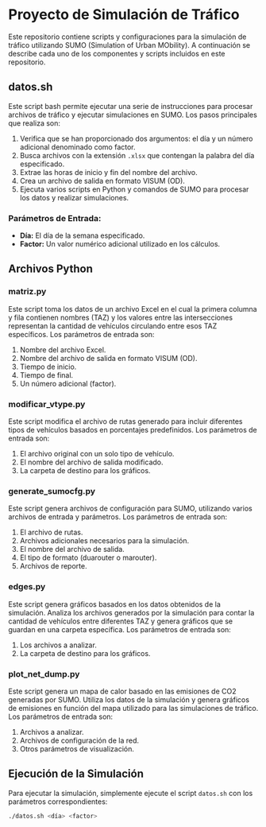 # Proyecto de Simulación de Tráfico

Este repositorio contiene scripts y configuraciones para la simulación de tráfico utilizando SUMO (Simulation of Urban MObility). A continuación se describe cada uno de los componentes y scripts incluidos en este repositorio.

## datos.sh

Este script bash permite ejecutar una serie de instrucciones para procesar archivos de tráfico y ejecutar simulaciones en SUMO. Los pasos principales que realiza son:

1. Verifica que se han proporcionado dos argumentos: el día y un número adicional denominado como factor.
2. Busca archivos con la extensión `.xlsx` que contengan la palabra del día especificado.
3. Extrae las horas de inicio y fin del nombre del archivo.
4. Crea un archivo de salida en formato VISUM (OD).
5. Ejecuta varios scripts en Python y comandos de SUMO para procesar los datos y realizar simulaciones.

### Parámetros de Entrada:
- **Día:** El día de la semana especificado.
- **Factor:** Un valor numérico adicional utilizado en los cálculos.

## Archivos Python

### matriz.py

Este script toma los datos de un archivo Excel en el cual la primera columna y fila contienen nombres (TAZ) y los valores entre las intersecciones representan la cantidad de vehículos circulando entre esos TAZ específicos. Los parámetros de entrada son:
1. Nombre del archivo Excel.
2. Nombre del archivo de salida en formato VISUM (OD).
3. Tiempo de inicio.
4. Tiempo de final.
5. Un número adicional (factor).

### modificar_vtype.py

Este script modifica el archivo de rutas generado para incluir diferentes tipos de vehículos basados en porcentajes predefinidos. Los parámetros de entrada son:
1. El archivo original con un solo tipo de vehículo.
2. El nombre del archivo de salida modificado.
3. La carpeta de destino para los gráficos.

### generate_sumocfg.py

Este script genera archivos de configuración para SUMO, utilizando varios archivos de entrada y parámetros. Los parámetros de entrada son:
1. El archivo de rutas.
2. Archivos adicionales necesarios para la simulación.
3. El nombre del archivo de salida.
4. El tipo de formato (duarouter o marouter).
5. Archivos de reporte.

### edges.py

Este script genera gráficos basados en los datos obtenidos de la simulación. Analiza los archivos generados por la simulación para contar la cantidad de vehículos entre diferentes TAZ y genera gráficos que se guardan en una carpeta específica. Los parámetros de entrada son:
1. Los archivos a analizar.
2. La carpeta de destino para los gráficos.

### plot_net_dump.py

Este script genera un mapa de calor basado en las emisiones de CO2 generadas por SUMO. Utiliza los datos de la simulación y genera gráficos de emisiones en función del mapa utilizado para las simulaciones de tráfico. Los parámetros de entrada son:
1. Archivos a analizar.
2. Archivos de configuración de la red.
3. Otros parámetros de visualización.

## Ejecución de la Simulación

Para ejecutar la simulación, simplemente ejecute el script `datos.sh` con los parámetros correspondientes:

```bash
./datos.sh <día> <factor>
